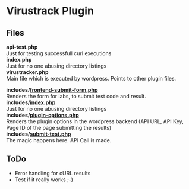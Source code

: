 # Virustrack Plugin
## Files
**api-test.php**  
Just for testing successfull curl executions  
**index.php**  
Just for no one abusing directory listings  
**virustracker.php**  
Main file which is executed by wordpress. Points to other plugin files.  
  
**includes/[frontend-submit-form.php](https://github.com/virustracker/vt-web/blob/master/wp-content/plugins/virustracker/includes/frontend-submit-form.php "frontend-submit-form.php")**  
Renders the form for labs, to submit test code and result.  
**includes/[index.php](https://github.com/virustracker/vt-web/blob/master/wp-content/plugins/virustracker/includes/index.php "index.php")**  
Just for no one abusing directory listings  
**includes/[plugin-options.php](https://github.com/virustracker/vt-web/blob/master/wp-content/plugins/virustracker/includes/plugin-options.php "plugin-options.php")**  
Renders the plugin options in the wordpress backend (API URL, API Key, Page ID of the page submitting the results)  
**includes/[submit-test.php](https://github.com/virustracker/vt-web/blob/master/wp-content/plugins/virustracker/includes/submit-test.php "submit-test.php")**  
The magic happens here. API Call is made.  

## ToDo
- Error handling for cURL results
- Test if it really works ;-)
